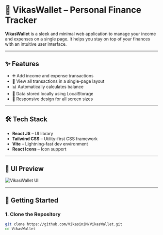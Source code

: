 # 💼 VikasWallet – Personal Finance Tracker

**VikasWallet** is a sleek and minimal web application to manage your income and expenses on a single page. It helps you stay on top of your finances with an intuitive user interface.

---

## ✨ Features

- ➕ Add income and expense transactions
- 🧾 View all transactions in a single-page layout
- 📊 Automatically calculates balance
- 💾 Data stored locally using LocalStorage
- 📱 Responsive design for all screen sizes

---

## 🛠️ Tech Stack

- **React JS** – UI library
- **Tailwind CSS** – Utility-first CSS framework
- **Vite** – Lightning-fast dev environment
- **React Icons** – Icon support

---

## 📸 UI Preview

![VikasWallet UI](ss.jpg)

---

## 🚀 Getting Started

### 1. Clone the Repository

```bash
git clone https://github.com/VikasiniM/VikasWallet.git
cd VikasWallet
